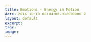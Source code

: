```yaml
---
title: Emotions - Energy in Motion
date: 2016-10-18 00:04:02.912000000 Z
layout: default
excerpt:
tags:
image:
---
```

